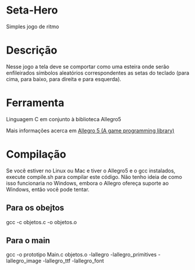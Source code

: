 # Seta-Hero
Simples jogo de ritmo

# Descrição
Nesse jogo a tela deve se comportar como uma esteira onde serão enfileirados símbolos aleatórios correspondentes as setas do teclado (para cima, para baixo, para direita e para esquerda).

# Ferramenta
Linguagem C em conjunto à biblioteca Allegro5

Mais informações acerca em [Allegro 5 (A game programming library)](http://liballeg.org/)

# Compilação
Se você estiver no Linux ou Mac e tiver o Allegro5 e o gcc instalados, execute compile.sh para compilar este código. Não tenho ideia de como isso funcionaria no Windows, embora o Allegro ofereça suporte ao Windows, então você pode tentar.

## Para os obejtos
gcc -c objetos.c -o objetos.o
## Para o main
gcc -o prototipo Main.c objetos.o -lallegro -lallegro_primitives -lallegro_image -lallegro_ttf -lallegro_font

